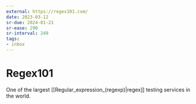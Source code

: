 ```yaml
---
external: https://regex101.com/
date: 2023-03-12
sr-due: 2024-01-21
sr-ease: 290
sr-interval: 249
tags:
- inbox
---
```


# Regex101

One of the largest [[Regular_expression_(regexp)|regex]] testing services
in the world.

